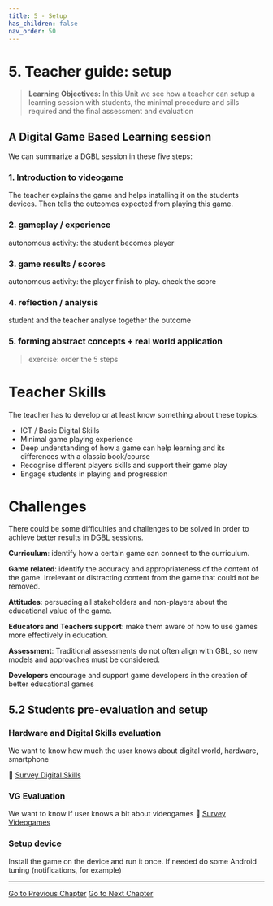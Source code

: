 ```yaml
---
title: 5 - Setup
has_children: false
nav_order: 50
---
```


# 5. Teacher guide: setup

> **Learning Objectives:**
> In this Unit we see how a teacher can setup a learning session with students, the minimal procedure and sills required and the final assessment and evaluation

## A Digital Game Based Learning session
We can summarize a DGBL session in these five steps:

### 1. Introduction to videogame
The teacher explains the game and helps installing it on the students devices.
Then tells the outcomes expected from playing this game.

### 2. gameplay / experience
autonomous activity: the student becomes player

### 3. game results / scores
autonomous activity: the player finish to play. check the score

### 4. reflection / analysis
student and the teacher analyse together the outcome

### 5. forming abstract concepts + real world application

> exercise: order the 5 steps

# Teacher Skills
The teacher has to develop or at least know something about these topics:

- ICT / Basic Digital Skills
- Minimal game playing experience
- Deep understanding of how a game can help learning and its differences with a  classic book/course
- Recognise different players skills and support their game play
- Engage students in playing and progression

# Challenges
There could be some difficulties and challenges to be solved in order to achieve better results in DGBL sessions.

**Curriculum**: identify how a certain game can connect to the curriculum. 

**Game related**: identify the accuracy and appropriateness of the content of the game. Irrelevant or distracting content from the game that could not be removed.

**Attitudes**: persuading all stakeholders and non-players about the educational value of the game.

**Educators and Teachers support**: make them aware of how to use games more effectively in education.

**Assessment**: Traditional assessments do not often align with GBL, so new models and approaches must be considered.

**Developers** encourage and support game developers in the creation of better educational games

## 5.2 Students pre-evaluation and setup 

### Hardware and Digital Skills evaluation
We want to know how much the user knows about digital world, hardware, smartphone

📄 [Survey Digital Skills](1000_quiz_digital.md)

### VG Evaluation
We want to know if user knows a bit about videogames
📄 [Survey Videogames](1000_quiz_videogames.md)

### Setup device
Install the game on the device and run it once.
If needed do some Android tuning (notifications, for example)



---
[Go to Previous Chapter](40_case_studies.md)
[Go to Next Chapter](110_appendix_cognitive_skills.md)